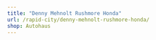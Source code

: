 ```yaml
---
title: "Denny Mehnolt Rushmore Honda"
url: /rapid-city/denny-mehnolt-rushmore-honda/
shop: Autohaus
---
```

